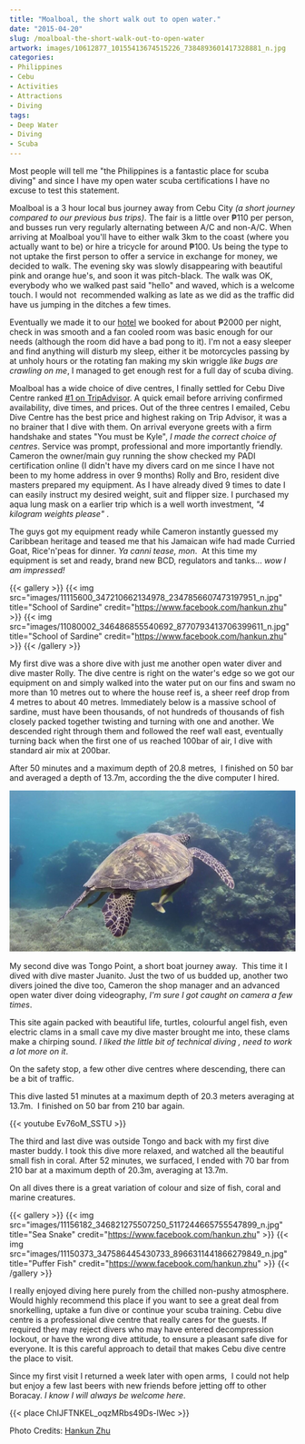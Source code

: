 ```yaml
---
title: "Moalboal, the short walk out to open water."
date: "2015-04-20"
slug: /moalboal-the-short-walk-out-to-open-water
artwork: images/10612877_10155413674515226_7384893601417328881_n.jpg
categories:
- Philippines
- Cebu
- Activities
- Attractions
- Diving
tags:
- Deep Water
- Diving
- Scuba
---
```


Most people will tell me "the Philippines is a fantastic place for scuba diving" and since I have my open water scuba certifications I have no excuse to test this statement.

Moalboal is a 3 hour local bus journey away from Cebu City _(a short journey compared to our previous bus trips)_. The fair is a little over ₱110 per person, and busses run very regularly alternating between A/C and non-A/C. When arriving at Moalboal you'll have to either walk 3km to the coast (where you actually want to be) or hire a tricycle for around ₱100. Us being the type to not uptake the first person to offer a service in exchange for money, we decided to walk. The evening sky was slowly disappearing with beautiful pink and orange hue's, and soon it was pitch-black. The walk was OK, everybody who we walked past said "hello" and waved, which is a welcome touch. I would not  recommended walking as late as we did as the traffic did have us jumping in the ditches a few times.

Eventually we made it to our [hotel](https://www.agoda.com/quo-vadis-dive-resort/hotel/cebu-ph.html?cid=1649959) we booked for about ₱2000 per night, check in was smooth and a fan cooled room was basic enough for our needs (although the room did have a bad pong to it). I'm not a easy sleeper and find anything will disturb my sleep, either it be motorcycles passing by at unholy hours or the rotating fan making my skin wriggle _like bugs are crawling on me_, I managed to get enough rest for a full day of scuba diving.

Moalboal has a wide choice of dive centres, I finally settled for Cebu Dive Centre ranked [#1 on TripAdvisor](http://www.tripadvisor.co.uk/Attraction_Review-g663539-d2218906-Reviews-Cebu_Dive_Centre-Moalboal_Cebu_Island_Visayas.html). A quick email before arriving confirmed availability, dive times, and prices. Out of the three centres I emailed, Cebu Dive Centre has the best price and highest raking on Trip Advisor, it was a no brainer that I dive with them. On arrival everyone greets with a firm handshake and states "You must be Kyle", _I made the correct choice of centres_. Service was prompt, professional and more importantly friendly. Cameron the owner/main guy running the show checked my PADI certification online (I didn't have my divers card on me since I have not been to my home address in over 9 months) Rolly and Bro, resident dive masters prepared my equipment. As I have already dived 9 times to date I can easily instruct my desired weight, suit and flipper size. I purchased my aqua lung mask on a earlier trip which is a well worth investment, *"4 kilogram weights please"* .

The guys got my equipment ready while Cameron instantly guessed my Caribbean heritage and teased me that his Jamaican wife had made Curried Goat, Rice'n'peas for dinner. _Ya canni tease, mon_.  At this time my equipment is set and ready, brand new BCD, regulators and tanks... _wow I am impressed!_

{{< gallery >}}
  {{< img src="images/11115600_347210662134978_2347856607473197951_n.jpg" title="School of Sardine" credit="https://www.facebook.com/hankun.zhu" >}}
  {{< img src="images/11080002_346486855540692_8770793413706399611_n.jpg" title="School of Sardine" credit="https://www.facebook.com/hankun.zhu" >}}
{{< /gallery >}}

My first dive was a shore dive with just me another open water diver and dive master Rolly. The dive centre is right on the water's edge so we got our equipment on and simply walked into the water put on our fins and swam no more than 10 metres out to where the house reef is, a sheer reef drop from 4 metres to about 40 metres. Immediately below is a massive school of sardine, must have been thousands, of not hundreds of thousands of fish closely packed together twisting and turning with one and another. We descended right through them and followed the reef wall east, eventually turning back when the first one of us reached 100bar of air, I dive with standard air mix at 200bar.

After 50 minutes and a maximum depth of 20.8 metres,  I finished on 50 bar and averaged a depth of 13.7m, according the the dive computer I hired.

![Sea Turtle](images/11174474_346821335507244_2300683684114985598_o.jpg) 


My second dive was Tongo Point, a short boat journey away.  This time it I dived with dive master Juanito. Just the two of us budded up, another two divers joined the dive too, Cameron the shop manager and an advanced open water diver doing videography, _I'm sure I got caught on camera a few times_.

This site again packed with beautiful life, turtles, colourful angel fish, even electric clams in a small cave my dive master brought me into, these clams make a chirping sound. _I liked the little bit of technical diving , need to work a lot more on it_.

On the safety stop, a few other dive centres where descending, there can be a bit of traffic.

This dive lasted 51 minutes at a maximum depth of 20.3 meters averaging at 13.7m.  I finished on 50 bar from 210 bar again.

{{< youtube Ev76oM_SSTU >}}

The third and last dive was outside Tongo and back with my first dive master buddy. I took this dive more relaxed, and watched all the beautiful small fish in coral. After 52 minutes, we surfaced, I ended with 70 bar from 210 bar at a maximum depth of 20.3m, averaging at 13.7m.

On all dives there is a great variation of colour and size of fish, coral and marine creatures.

{{< gallery >}}
  {{< img src="images/11156182_346821275507250_5117244665755547899_n.jpg" title="Sea Snake" credit="https://www.facebook.com/hankun.zhu" >}}
  {{< img src="images/11150373_347586445430733_8966311441866279849_n.jpg" title="Puffer Fish" credit="https://www.facebook.com/hankun.zhu" >}}
{{< /gallery >}}

I really enjoyed diving here purely from the chilled non-pushy atmosphere.  Would highly recommend this place if you want to see a great deal from snorkelling, uptake a fun dive or continue your scuba training. Cebu dive centre is a professional dive centre that really cares for the guests. If required they may reject divers who may have entered decompression lockout, or have the wrong dive attitude, to ensure a pleasant safe dive for everyone. It is this careful approach to detail that makes Cebu dive centre the place to visit.

Since my first visit I returned a week later with open arms,  I could not help but enjoy a few last beers with new friends before jetting off to other Boracay. _I know I will always be welcome here_.

{{< place ChIJFTNKEL_oqzMRbs49Ds-lWec >}}


Photo Credits: [Hankun Zhu](https://www.facebook.com/hankun.zhu)
